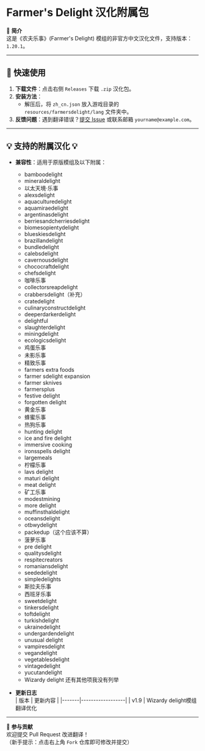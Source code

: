 # Farmer's Delight 汉化附属包

📖 **简介**  
这是《农夫乐事》(Farmer's Delight) 模组的非官方中文汉化文件，支持版本：`1.20.1`。  

---

## 🚀 快速使用
1. **下载文件**：点击右侧 `Releases` 下载 `.zip` 汉化包。  
2. **安装方法**：  
   - 解压后，将 `zh_cn.json` 放入游戏目录的 `resources/farmersdelight/lang` 文件夹中。  
3. **反馈问题**：遇到翻译错误？[提交 Issue](https://github.com/你的用户名/仓库名/issues) 或联系邮箱 `yourname@example.com`。

---

## 💡 支持的附属汉化 💡
- **兼容性**：适用于原版模组及以下附属：
  - bamboodelight
  - mineraldelight
  - 以太天境·乐事
  - alexsdelight
  - aquaculturedelight
  - aquamiraedelight
  - argentinasdelight
  - berriesandcherriesdelight
  - biomesopientydelight
  - blueskiesdelight
  - brazillandelight
  - bundledelight
  - calebsdelight
  - cavernousdelight
  - chococraftdelight
  - chefsdelight
  - 咖啡乐事
  - collectorsreapdelight
  - crabbersdelight（补充）
  - cratedelight
  - culinaryconstructdelight
  - deeperdarkerdelight
  - delightful
  - slaughterdelight
  - miningdelight
  - ecologicsdelight
  - 鸡蛋乐事
  - 未影乐事
  - 精致乐事
  - farmers extra foods
  - farmer sdelight expansion
  - farmer sknives
  - farmersplus
  - festive delight
  - forgotten delight
  - 黄金乐事
  - 蜂蜜乐事
  - 热狗乐事
  - hunting delight
  - ice and fire delight
  - immersive cooking
  - ironsspells delight
  - largemeals
  - 柠檬乐事
  - lavs delight
  - maturi delight
  - meat delight
  - 矿工乐事
  - modestmining
  - more delight
  - muffinsthaldelight
  - oceansdelight
  - otbwydelight
  - packedup（这个应该不算）
  - 菠萝乐事
  - pre delight
  - qualitysdelight
  - respitecreators
  - romaniansdelight
  - seededelight
  - simpledelights
  - 斯拉夫乐事
  - 西班牙乐事
  - sweetdelight
  - tinkersdelight
  - toftdelight
  - turkishdelight
  - ukrainedelight
  - undergardendelight
  - unusual delight
  - vampiresdelight
  - vegandelight
  - vegetablesdelight
  - vintagedelight
  - yucutandelight
  - Wizardy delight
   还有其他项我没有列举

  
  
- **更新日志**  
  | 版本   | 更新内容         |
  |-------|------------------|
  | v1.9  | Wizardy delight模组翻译优化

---

🙌 **参与贡献**  
欢迎提交 Pull Request 改进翻译！  
（新手提示：点击右上角 `Fork` 仓库即可修改并提交）
